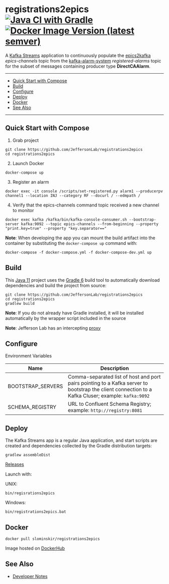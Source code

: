 # registrations2epics [![Java CI with Gradle](https://github.com/JeffersonLab/registrations2epics/workflows/Java%20CI%20with%20Gradle/badge.svg)](https://github.com/JeffersonLab/registrations2epics/actions?query=workflow%3A%22Java+CI+with+Gradle%22) [![Docker Image Version (latest semver)](https://img.shields.io/docker/v/slominskir/registrations2epics?sort=semver&label=DockerHub)   ](https://hub.docker.com/r/slominskir/registrations2epics)
A [Kafka Streams](https://kafka.apache.org/documentation/streams/) application to continuously populate the [epics2kafka](https://github.com/JeffersonLab/epics2kafka) _epics-channels_ topic from the [kafka-alarm-system](https://github.com/JeffersonLab/kafka-alarm-system) _registered-alarms_ topic for the subset of messages containing producer type __DirectCAAlarm__.  

---
 - [Quick Start with Compose](https://github.com/JeffersonLab/registrations2epics#quick-start-with-compose)
 - [Build](https://github.com/JeffersonLab/registrations2epics#build)
 - [Configure](https://github.com/JeffersonLab/registrations2epics#configure)
 - [Deploy](https://github.com/JeffersonLab/registrations2epics#deploy)
 - [Docker](https://github.com/JeffersonLab/registrations2epics#docker)
 - [See Also](https://github.com/JeffersonLab/registrations2epics#see-also)
 ---

## Quick Start with Compose 
1. Grab project
```
git clone https://github.com/JeffersonLab/registrations2epics
cd registrations2epics
```
2. Launch Docker
```
docker-compose up
```
3. Register an alarm
```
docker exec -it console /scripts/set-registered.py alarm1 --producerpv channel1 --location INJ --category RF --docurl / --edmpath / 
```
4. Verify that the epics-channels command topic received a new channel to monitor 
```
docker exec kafka /kafka/bin/kafka-console-consumer.sh --bootstrap-server kafka:9092 --topic epics-channels --from-beginning --property "print.key=true" --property "key.separator==" 
```

**Note**: When developing the app you can mount the build artifact into the container by substituting the `docker-compose up` command with:
```
docker-compose -f docker-compose.yml -f docker-compose-dev.yml up
```

## Build
This [Java 11](https://adoptopenjdk.net/) project uses the [Gradle 6](https://gradle.org/) build tool to automatically download dependencies and build the project from source:

```
git clone https://github.com/JeffersonLab/registrations2epics
cd registrations2epics
gradlew build
```
**Note**: If you do not already have Gradle installed, it will be installed automatically by the wrapper script included in the source

**Note**: Jefferson Lab has an intercepting [proxy](https://gist.github.com/slominskir/92c25a033db93a90184a5994e71d0b78)

## Configure
Environment Variables

| Name | Description |
|---|---|
| BOOTSTRAP_SERVERS | Comma-separated list of host and port pairs pointing to a Kafka server to bootstrap the client connection to a Kafka Cluser; example: `kafka:9092` |
| SCHEMA_REGISTRY | URL to Confluent Schema Registry; example: `http://registry:8081` |

## Deploy
The Kafka Streams app is a regular Java application, and start scripts are created and dependencies collected by the Gradle distribution targets:

```
gradlew assembleDist
```

[Releases](https://github.com/JeffersonLab/registrations2epics/releases)

Launch with:

UNIX:
```
bin/regisrations2epics
```
Windows:
```
bin/registrations2epics.bat
```


## Docker
```
docker pull slominskir/registrations2epics
```
Image hosted on [DockerHub](https://hub.docker.com/r/slominskir/registrations2epics)

## See Also
   - [Developer Notes](https://github.com/JeffersonLab/registrations2epics/wiki/Developer-Notes)
